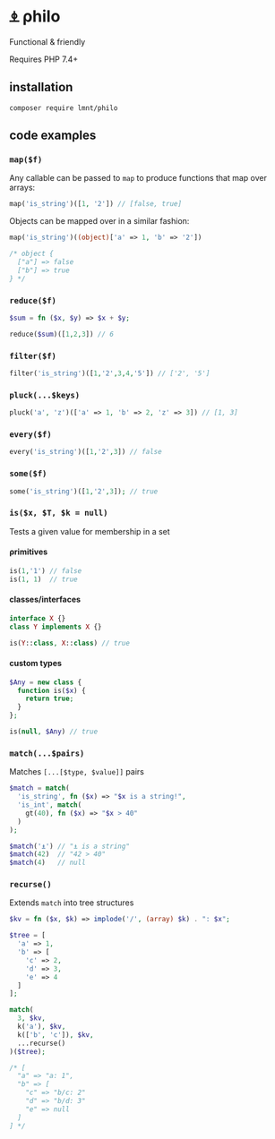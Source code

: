 # ⍎ ρhilo

Functional & friendly

Requires PHP 7.4+

## installation

```
composer require lmnt/philo
```

## code examρles

### `map($f)`

Any callable can be passed to `map` to produce functions that map over arrays:

```php
map('is_string')([1, '2']) // [false, true]
```

Objects can be mapped over in a similar fashion:

```php
map('is_string')((object)['a' => 1, 'b' => '2'])

/* object {
  ["a"] => false
  ["b"] => true
} */
```

### `reduce($f)`

```php
$sum = fn ($x, $y) => $x + $y;

reduce($sum)([1,2,3]) // 6
```

### `filter($f)`

```php
filter('is_string')([1,'2',3,4,'5']) // ['2', '5']
```

### `pluck(...$keys)`

```php
pluck('a', 'z')(['a' => 1, 'b' => 2, 'z' => 3]) // [1, 3]
```

### `every($f)`

```php
every('is_string')([1,'2',3]) // false
```

### `some($f)`

```php
some('is_string')([1,'2',3]); // true
```

### `is($x, $T, $k = null)`

Tests a given value for membership in a set

#### ρrimitives

```php
is(1,'1') // false
is(1, 1)  // true
```

#### classes/interfaces

```php
interface X {}
class Y implements X {}

is(Y::class, X::class) // true
```

#### custom types

```php
$Any = new class {
  function is($x) {
    return true;
  }
};

is(null, $Any) // true
```

### `match(...$pairs)`

Matches `[...[$type, $value]]` pairs

```php
$match = match(
  'is_string', fn ($x) => "$x is a string!",
  'is_int', match(
    gt(40), fn ($x) => "$x > 40"
  )
);

$match('⍎') // "⍎ is a string"
$match(42)  // "42 > 40"
$match(4)   // null
```

### `recurse()`

Extends `match` into tree structures

```php
$kv = fn ($x, $k) => implode('/', (array) $k) . ": $x";

$tree = [
  'a' => 1,
  'b' => [
    'c' => 2,
    'd' => 3,
    'e' => 4
  ]
];

match(
  3, $kv,
  k('a'), $kv,
  k(['b', 'c']), $kv,
  ...recurse()
)($tree);

/* [
  "a" => "a: 1",
  "b" => [
    "c" => "b/c: 2"
    "d" => "b/d: 3"
    "e" => null
  ]
] */
```
